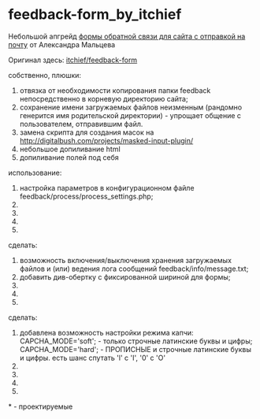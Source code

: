 # feedback-form_by_itchief

<p>Небольшой апгрейд <a href='https://itchief.ru/lessons/php/feedback-form-for-website'>формы обратной связи для сайта с отправкой на почту</a> от Александра Мальцева</p>
<p>Оригинал здесь: <a href='https://github.com/itchief/feedback-form'>itchief/feedback-form</a></p>

собственно, плюшки:
	<ol>
		<li>отвязка от необходимости копирования папки feedback непосредственно в корневую директорию сайта;
		</li><li>сохранение имени загружаемых файлов неизменным (рандомно генерится имя родительской директории) - упрощает общение с пользователем, отправившим файл.
		</li><li>замена скрипта для создания масок на http://digitalbush.com/projects/masked-input-plugin/
		</li><li>небольшое допиливание html
		</li><li>допиливание полей под себя
		</li>
	</ol>
	

использование:
	<ol>
		<li>настройка параметров в конфигурационном файле feedback/process/process_settings.php;
		</li><li>
		</li><li>
		</li><li>
		</li><li>
		</li>
	</ol>
сделать:
	<ol>
		<li>возможность включения/выключения хранения загружаемых файлов и (или) ведения лога сообщений feedback/info/message.txt;
		</li><li>добавить див-обертку с фиксированной шириной для формы;
		</li><li>
		</li><li>
		</li><li>
		</li>
	</ol>
сделать:
	<ol>
		<li>добавлена возможность настройки режима капчи: CAPCHA_MODE='soft'; - только строчные латинские буквы и цифры; CAPCHA_MODE='hard'; - ПРОПИСНЫЕ и строчные латинские буквы и цифры. есть шанс спутать 'l' с 'I', '0' с 'O'
		</li><li>
		</li><li>
		</li><li>
		</li><li>
		</li>
	</ol>
  
<!--https://www.youtube.com/watch?v=gd74R-rvfsY-->

<div stile='border-top:1px #555 solid'>* - проектируемые</div>